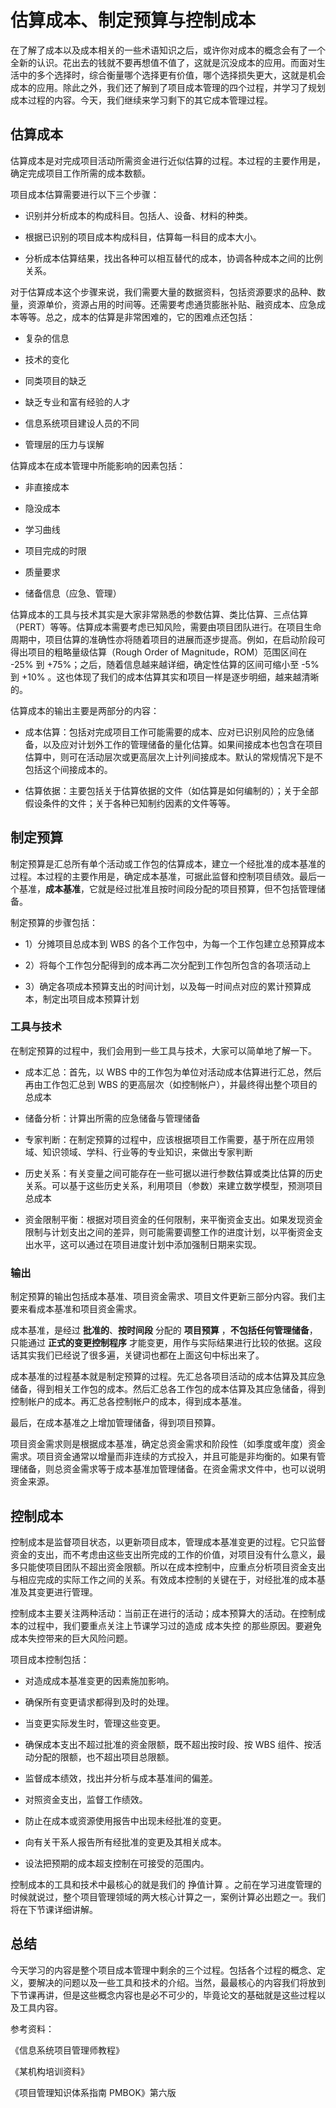 # 估算成本、制定预算与控制成本

在了解了成本以及成本相关的一些术语知识之后，或许你对成本的概念会有了一个全新的认识。花出去的钱就不要再想值不值了，这就是沉没成本的应用。而面对生活中的多个选择时，综合衡量哪个选择更有价值，哪个选择损失更大，这就是机会成本的应用。除此之外，我们还了解到了项目成本管理的四个过程，并学习了规划成本过程的内容。今天，我们继续来学习剩下的其它成本管理过程。

## 估算成本

估算成本是对完成项目活动所需资金进行近似估算的过程。本过程的主要作用是，确定完成项目工作所需的成本数额。

项目成本估算需要进行以下三个步骤：

- 识别并分析成本的构成科目。包括人、设备、材料的种类。

- 根据已识别的项目成本构成科目，估算每一科目的成本大小。

- 分析成本估算结果，找出各种可以相互替代的成本，协调各种成本之间的比例关系。

对于估算成本这个步骤来说，我们需要大量的数据资料，包括资源要求的品种、数量，资源单价，资源占用的时间等。还需要考虑通货膨胀补贴、融资成本、应急成本等等。总之，成本的估算是非常困难的，它的困难点还包括：

- 复杂的信息

- 技术的变化

- 同类项目的缺乏

- 缺乏专业和富有经验的人才

- 信息系统项目建设人员的不同

- 管理层的压力与误解

估算成本在成本管理中所能影响的因素包括：

- 非直接成本

- 隐没成本

- 学习曲线

- 项目完成的时限

- 质量要求

- 储备信息（应急、管理）

估算成本的工具与技术其实是大家非常熟悉的参数估算、类比估算、三点估算（PERT）等等。估算成本需要考虑已知风险，需要由项目团队进行。在项目生命周期中，项目估算的准确性亦将随着项目的进展而逐步提高。例如，在启动阶段可得出项目的粗略量级估算（Rough Order of Magnitude，ROM）范围区间在 -25% 到 +75%；之后，随着信息越来越详细，确定性估算的区间可缩小至 -5% 到 +10% 。这也体现了我们的成本估算其实和项目一样是逐步明细，越来越清晰的。

估算成本的输出主要是两部分的内容：

- 成本估算：包括对完成项目工作可能需要的成本、应对已识别风险的应急储备，以及应对计划外工作的管理储备的量化估算。如果间接成本也包含在项目估算中，则可在活动层次或更高层次上计列间接成本。默认的常规情况下是不包括这个间接成本的。

- 估算依据：主要包括关于估算依据的文件（如估算是如何编制的）；关于全部假设条件的文件；关于各种已知制约因素的文件等等。

## 制定预算

制定预算是汇总所有单个活动或工作包的估算成本，建立一个经批准的成本基准的过程。本过程的主要作用是，确定成本基准，可据此监督和控制项目绩效。最后一个基准，**成本基准**，它就是经过批准且按时间段分配的项目预算，但不包括管理储备。

制定预算的步骤包括：

- 1）分摊项目总成本到 WBS 的各个工作包中，为每一个工作包建立总预算成本

- 2）将每个工作包分配得到的成本再二次分配到工作包所包含的各项活动上

- 3）确定各项成本预算支出的时间计划，以及每一时间点对应的累计预算成本，制定出项目成本预算计划

### 工具与技术

在制定预算的过程中，我们会用到一些工具与技术，大家可以简单地了解一下。

- 成本汇总：首先，以 WBS 中的工作包为单位对活动成本估算进行汇总，然后再由工作包汇总到 WBS 的更高层次（如控制帐户），并最终得出整个项目的总成本

- 储备分析：计算出所需的应急储备与管理储备

- 专家判断：在制定预算的过程中，应该根据项目工作需要，基于所在应用领域、知识领域、学科、行业等的专业知识，来做出专家判断

- 历史关系：有关变量之间可能存在一些可据以进行参数估算或类比估算的历史关系。可以基于这些历史关系，利用项目（参数）来建立数学模型，预测项目总成本

- 资金限制平衡：根据对项目资金的任何限制，来平衡资金支出。如果发现资金限制与计划支出之间的差异，则可能需要调整工作的进度计划，以平衡资金支出水平，这可以通过在项目进度计划中添加强制日期来实现。

### 输出

制定预算的输出包括成本基准、项目资金需求、项目文件更新三部分内容。我们主要来看成本基准和项目资金需求。

成本基准，是经过 **批准的**、**按时间段** 分配的 **项目预算** ，**不包括任何管理储备**，只能通过 **正式的变更控制程序** 才能变更，用作与实际结果进行比较的依据。这段话其实我们已经说了很多遍，关键词也都在上面这句中标出来了。

成本基准的过程基本就是制定预算的过程。先汇总各项目活动的成本估算及其应急储备，得到相关工作包的成本。然后汇总各工作包的成本估算及其应急储备，得到控制帐户的成本。再汇总各控制帐户的成本，得到成本基准。

最后，在成本基准之上增加管理储备，得到项目预算。

项目资金需求则是根据成本基准，确定总资金需求和阶段性（如季度或年度）资金需求。项目资金通常以增量而非连续的方式投入，并且可能是非均衡的。如果有管理储备，则总资金需求等于成本基准加管理储备。在资金需求文件中，也可以说明资金来源。

## 控制成本

控制成本是监督项目状态，以更新项目成本，管理成本基准变更的过程。它只监督资金的支出，而不考虑由这些支出所完成的工作的价值，对项目没有什么意义，最多只能使项目团队不超出资金限额。所以在成本控制中，应重点分析项目资金支出与相应完成的实际工作之间的关系。有效成本控制的关键在于，对经批准的成本基准及其变更进行管理。

控制成本主要关注两种活动：当前正在进行的活动；成本预算大的活动。在控制成本的过程中，我们要重点关注上节课学习过的造成 成本失控 的那些原因。要避免成本失控带来的巨大风险问题。

项目成本控制包括：

- 对造成成本基准变更的因素施加影响。

- 确保所有变更请求都得到及时的处理。

- 当变更实际发生时，管理这些变更。

- 确保成本支出不超过批准的资金限额，既不超出按时段、按 WBS 组件、按活动分配的限额，也不超出项目总限额。

- 监督成本绩效，找出并分析与成本基准间的偏差。

- 对照资金支出，监督工作绩效。

- 防止在成本或资源使用报告中出现未经批准的变更。

- 向有关干系人报告所有经批准的变更及其相关成本。

- 设法把预期的成本超支控制在可接受的范围内。

控制成本的工具和技术中最核心的就是我们的 挣值计算 。之前在学习进度管理的时候就说过，整个项目管理领域的两大核心计算之一，案例计算必出题之一。我们将在下节课详细讲解。

## 总结

今天学习的内容是整个项目成本管理中剩余的三个过程。包括各个过程的概念、定义，要解决的问题以及一些工具和技术的介绍。当然，最最核心的内容我们将放到下节课再讲，但是这些概念内容也是必不可少的，毕竟论文的基础就是这些过程以及工具内容。

参考资料：

《信息系统项目管理师教程》 

《某机构培训资料》

《项目管理知识体系指南 PMBOK》第六版
